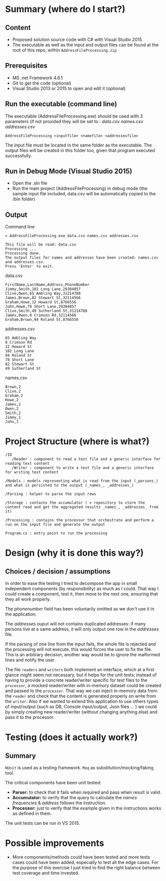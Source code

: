 # Summary (where do I start?)

## Content

* Proposed solution source code with C# with Visual Studio 2015.
* The executable as well as the input and output files can be found at the root of this repo, within `AddressFileProcessing.zip`  	

## Prerequisites

* MS .net Framework 4.6.1
* Git to get the code (optional)
* Visual Studio 2013 or 2015 to open and edit it (optional)

## Run the executable (command line)

The executable (AddressFileProcessing.exe) should be used with 3 parameters (if not provided they will be set to : _data.csv_ _names.csv_ _addresses.csv_ 

```
AddressFileProcessing <inputfile> <namefile> <addressesfile>
```

The input file must be located in the same folder as the executable. The output files will be created in this folder too, given that program executed successfully.

## Run in Debug Mode (Visual Studio 2015)

* Open the .sln file
* Run the main project (AddressFileProcessing) in debug mode (the sample input file included, data.csv will be automatically copied to the /bin folder)

## Output

Command line
```
> AddressFileProcessing.exe data.csv names.csv addresses.csv

This file will be read: data.csv
Processing ...
Processing done.
The output files for names and addresses have been created: names.csv and addresses.csv.
Press 'Enter' to exit.
```

data.csv
```
FirstName,LastName,Address,PhoneNumber
Jimmy,Smith,102 Long Lane,29384857
Clive,Owen,65 Ambling Way,31214788
James,Brown,82 Stewart St,32114566
Graham,Howe,12 Howard St,8766556
John,Howe,78 Short Lane,29384857
Clive,Smith,49 Sutherland St,31214788
James,Owen,8 Crimson Rd,32114566
Graham,Brown,94 Roland St,8766556
```

addresses.csv
```
65 Ambling Way
8 Crimson Rd
12 Howard St
102 Long Lane
94 Roland St
78 Short Lane
82 Stewart St
49 Sutherland St
```

names.csv
```
Brown,2
Clive,2
Graham,2
Howe,2
James,2
Owen,2
Smith,2
Jimmy,1
John,1
```

# Project Structure (where is what?)
```
/IO
   /Reader : component to read a text file and a generic interface for reading text content
   /Writer : component to write a text file and a generic interface for writing text content

/Models : models representing what is read from the input (_persons_) and what is persisted to the output (_names_, _addresses_) 

/Parsing : helper to parse the input rows
  
/Storage : contains the accumulator ( = repository to store the content read and get the aggregated results _names_, _addresses_ from it)

/Processing : contains the processor that orchestrate and perform a run on the input file and generate the output

Program.cs : entry point to run the processing
```

# Design (why it is done this way?)

## Choices / decision / assumptions

In order to ease the testing I tried to decompose the app in small independent components (by responsibility) as much as I could. 
That way I could create a component, test it, then move to the next one, ensuring that they all work properly.

The _phonenumber_ field has been voluntarily omitted as we don't use it in the application.

The _addresses_ ouput will not contains duplicated addresses: if many persons live at a same address, it will only output one row in the _addresses_ file.

If the parsing of one line from the input fails, the whole file is rejected and the processing will not execute, this would forces the user to fix the file. This is an arbitrary decision, another way would be to ignore the malformed lines and notify the user.

The file `readers` and `writers` both implement an interface, which at a first glance might seem not necessary, but it
helps for the unit tests; instead of having to provide a concrete reader/writer specific for text files to the `processor`, a mocked reader/writer 
with in-memory dataset could be created and passed to the `processor`. That way we can inject in-memory data from the `reader` and 
check that the content is generated properly on write from the `writer`. Also if we wanted to extend this application to use others 
types of input/output (such as DB, Console input/output, Json files ... ) we could by simply creating new reader/writer (without changing anything else) and pass it to the processor.

# Testing (does it actually work?)

## Summary

`NUnit` is used as a testing framework. 
`Moq` as substitution/mocking/faking tool.

The critical components have been unit tested:

* **Parser:** to check that it fails when required and pass when result is valid.
* **Accumulator:** to verify that the query to calculate the _names frequencies_ & _address_ follows the instruction.
* **Processor:** just to verify that the example given in the instructions works as defined in them.

The unit tests can be run in VS 2015.

# Possible improvements

* More components/methods could have been tested and more tests cases could have been added, especially to test all the edge cases. For the purpose of this exercise I just tried to find the right balance between test coverage and time invested.
